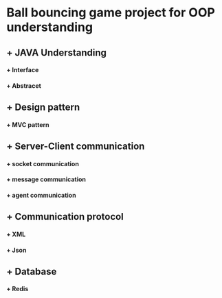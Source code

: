 # Ball bouncing game project for OOP understanding

## + JAVA Understanding
#### + Interface
#### + Abstracet

## + Design pattern
#### + MVC pattern

## + Server-Client communication
#### + socket communication
#### + message communication
#### + agent communication

## + Communication protocol
#### + XML
#### + Json

## + Database
#### + Redis
